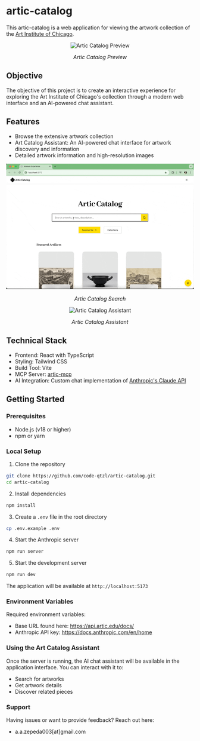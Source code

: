 # artic-catalog

This artic-catalog is a web application for viewing the artwork collection of the [Art Institute of Chicago](https://www.artic.edu).

<div align="center">
  <img src="img/home-lightdark-mode.gif" alt="Artic Catalog Preview" width="600"/>
  <p><em>Artic Catalog Preview</em></p>

</div>

## Objective

The objective of this project is to create an interactive experience for exploring the Art Institute of Chicago's collection through a modern web interface and an AI-powered chat assistant.

## Features

-   Browse the extensive artwork collection
-   Art Catalog Assistant: An AI-powered chat interface for artwork discovery and information
-   Detailed artwork information and high-resolution images

<div align="center">
  <img src="img/demo-search.gif" alt="Artic Catalog Search" width="600"/>
  <p><em>Artic Catalog Search</em></p>
</div>

<div align="center">
  <img src="img/demo-aia.gif" alt="Artic Catalog Assistant" width="600"/>
  <p><em>Artic Catalog Assistant</em></p>
</div>

## Technical Stack

-   Frontend: React with TypeScript
-   Styling: Tailwind CSS
-   Build Tool: Vite
-   MCP Server: [artic-mcp](https://mcp.so/server/artic-mcp/mikechao)
-   AI Integration: Custom chat implementation of [Anthropic's Claude API](https://www.anthropic.com/api)

## Getting Started

### Prerequisites

-   Node.js (v18 or higher)
-   npm or yarn

### Local Setup

1. Clone the repository

```bash
git clone https://github.com/code-qtzl/artic-catalog.git
cd artic-catalog
```

2. Install dependencies

```bash
npm install
```

3. Create a `.env` file in the root directory

```bash
cp .env.example .env
```

4. Start the Anthropic server

```bash
npm run server
```

5. Start the development server

```bash
npm run dev
```

The application will be available at `http://localhost:5173`

### Environment Variables

Required environment variables:

-   Base URL found here: https://api.artic.edu/docs/
-   Anthropic API key: https://docs.anthropic.com/en/home

### Using the Art Catalog Assistant

Once the server is running, the AI chat assistant will be available in the application interface. You can interact with it to:

-   Search for artworks
-   Get artwork details
-   Discover related pieces

### Support

Having issues or want to provide feedback? Reach out here:

-   a.a.zepeda003[at]gmail.com
